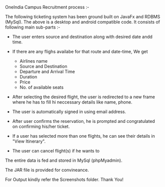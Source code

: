 OneIndia Campus Recruitment process :-

The following ticketing system has been ground built on JavaFx and RDBMS (MySql). The above is a desktop and android compatible code. 
It consists of following main sub-parts :-
- The user enters source and destination along with desired date andd time.
- If there are any flighs availabe for that route and date-time, We get 
    - Airlines name
    - Source and Destination
    - Departure and Arrival Time 
    - Duration
    - Price
    - No. of available seats
 
 - After selecting the desired flight, the user is redirected to a new frame where he has to fill hi neccessary details like name, phone.
 - The user is automatically signed in using email address.
 - After user confirms the reservation, he is prompted and congratulated on confirming his/her ticket.
 - If a user has selected more than one flights, he can see their details in "View Itinerary".
 - The user can cancel flight(s) if he wants to
 
 The entire data is fed and stored in MySql (phpMyadmin).
 
 The JAR file is provided for convineance. 
 
 For Output kindly refer the Screenshots folder. Thank You!
